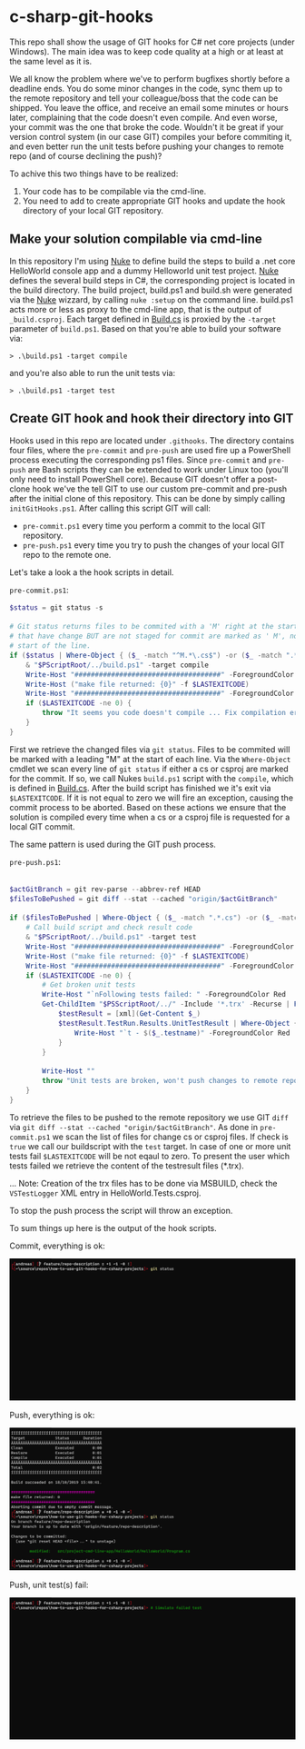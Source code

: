 # c-sharp-git-hooks

This repo shall show the usage of GIT hooks for C# net core projects (under Windows). The main idea was to keep code quality at a high or at least at the same level as it is.

We all know the problem where we've to perform bugfixes shortly before a deadline ends. You do some minor changes in the code, sync them up to the remote repository and tell your colleague/boss that the code can be shipped. You leave the office, and receive an email some minutes or hours later, complaining that the code doesn't even compile. And even worse, your commit was the one that broke the code. Wouldn't it be great if your version control system (in our case GIT) compiles your before commiting it, and even better run the unit tests before pushing your changes to remote repo (and of course declining the push)?

To achive this two things have to be realized:

1. Your code has to be compilable via the cmd-line.
2. You need to add to create appropriate GIT hooks and update the hook directory of your local GIT repository.

## Make your solution compilable via cmd-line

In this repository I'm using [Nuke](https://nuke.build) to define build the steps to build a .net core HelloWorld console app and a dummy Helloworld unit test project. [Nuke](https://nuke.build) defines the several build steps in C#, the corresponding project is located in the build directory. The build project, build.ps1 and build.sh were generated via the [Nuke](https://nuke.build) wizzard, by calling ```nuke :setup``` on the command line. build.ps1 acts more or less as proxy to the cmd-line app, that is the output of ```_build.csproj```. Each target defined in [Build.cs](https://github.com/moerwald/c-sharp-git-hooks/blob/feature/repo-description/build/Build.cs) is proxied by the ```-target``` parameter of ```build.ps1```. Based on that you're able to build your software via:

```
> .\build.ps1 -target compile
```

and you're also able to run the unit tests via:

```
> .\build.ps1 -target test
```

## Create GIT hook and hook their directory into GIT

Hooks used in this repo are located under ```.githooks```. The directory contains four files, where the ```pre-commit``` and ```pre-push``` are used fire up a PowerShell process executing the corresponding ps1 files. Since ```pre-commit``` and ```pre-push``` are Bash scripts they can be extended to work under Linux too (you'll only need to install PowerShell core). Because GIT doesn't offer a post-clone hook we've the tell GIT to use our custom pre-commit and pre-push after the initial clone of this repository. This can be done by simply calling ```initGitHooks.ps1```. After calling this script GIT will call:

* ```pre-commit.ps1``` every time you perform a commit to the local GIT repository.
* ```pre-push.ps1``` every time you try to push the changes of your local GIT repo to the remote one.

Let's take a look a the hook scripts in detail.

```pre-commit.ps1```:

```PowerShell
$status = git status -s

# Git status returns files to be commited with a 'M' right at the start of the line, files
# that have change BUT are not staged for commit are marked as ' M', notice the space at the
# start of the line.
if ($status | Where-Object { ($_ -match "^M.*\.cs$") -or ($_ -match ".*.csproj") }){
	& "$PScriptRoot/../build.ps1" -target compile
	Write-Host "####################################" -ForegroundColor Magenta
	Write-Host ("make file returned: {0}" -f $LASTEXITCODE)
	Write-Host "####################################" -ForegroundColor Magenta
	if ($LASTEXITCODE -ne 0) {
		throw "It seems you code doesn't compile ... Fix compilation error(s) before commiting"
	}
}
```

First we retrieve the changed files via ```git status```. Files to be commited will be marked with a leading "M" at the start of each line. Via the ```Where-Object``` cmdlet we scan every line of ```git status``` if either a cs or csproj are marked for the commit. If so, we call Nukes ```build.ps1``` script with the ```compile```, which is defined in [Build.cs](https://github.com/moerwald/c-sharp-git-hooks/blob/feature/repo-description/build/Build.cs). After the build script has finished we it's exit via `$LASTEXITCODE`. If it is not equal to zero we will fire an exception, causing the commit process to be aborted. Based on these actions we ensure that the solution is compiled every time when a cs or a csproj file is requested for a local GIT commit.

The same pattern is used during the GIT push process.


```pre-push.ps1```:

```PowerShell

$actGitBranch = git rev-parse --abbrev-ref HEAD
$filesToBePushed = git diff --stat --cached "origin/$actGitBranch"

if ($filesToBePushed | Where-Object { ($_ -match ".*.cs") -or ($_ -match ".*.csproj") } ){
	# Call build script and check result code
	& "$PScriptRoot/../build.ps1" -target test
	Write-Host "####################################" -ForegroundColor Magenta
	Write-Host ("make file returned: {0}" -f $LASTEXITCODE)
	Write-Host "####################################" -ForegroundColor Magenta
	if ($LASTEXITCODE -ne 0) {
		# Get broken unit tests
		Write-Host "`nFollowing tests failed: " -ForegroundColor Red
		Get-ChildItem "$PSScriptRoot/../" -Include '*.trx' -Recurse | ForEach-Object {
			$testResult = [xml](Get-Content $_)
			$testResult.TestRun.Results.UnitTestResult | Where-Object { $_.outcome -eq "Failed" } | ForEach-Object {
				Write-Host "`t - $($_.testname)" -ForegroundColor Red
			}
		}

		Write-Host ""
		throw "Unit tests are broken, won't push changes to remote repository"
	}
}

```

To retrieve the files to be pushed to the remote repository we use GIT `diff` via `git diff --stat --cached "origin/$actGitBranch"`. As done in `pre-commit.ps1` we scan the list of files for change cs or csproj files. If check is `true` we call our buildscript with the `test` target. In case of one or more unit tests fail `$LASTEXITCODE` will be not eqaul to zero. To present the user which tests failed we retrieve the content of the testresult files (*.trx).

... Note: Creation of the trx files has to be done via MSBUILD, check the `VSTestLogger` XML entry in HelloWorld.Tests.csproj.

To stop the push process the script will throw an exception.

To sum things up here is the output of the hook scripts.

Commit, everything is ok:

![commit gif](docu/gifs/git-commit-hook.gif)

Push, everything is ok:

![push gif](docu/gifs/git-push-hook.gif)

Push, unit test(s) fail:

![push fail gif](docu/gifs/git-push-hook-failure.gif)
